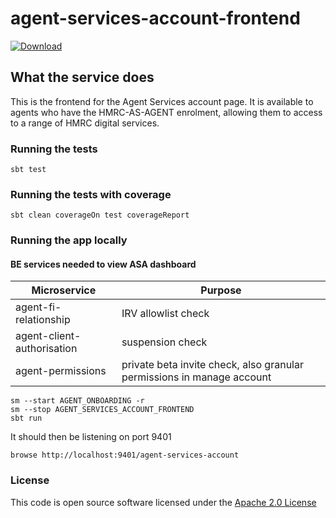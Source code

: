 # agent-services-account-frontend

[ ![Download](https://api.bintray.com/packages/hmrc/releases/agent-services-account-frontend/images/download.svg) ](https://bintray.com/hmrc/releases/agent-services-account-frontend/_latestVersion)
## What the service does

This is the frontend for the Agent Services account page. It is available to agents who have the HMRC-AS-AGENT enrolment, 
allowing them to access to a range of HMRC digital services.

### Running the tests

    sbt test

### Running the tests with coverage

    sbt clean coverageOn test coverageReport

### Running the app locally


#### BE services needed to view ASA dashboard

| **Microservice** | **Purpose**  | 
|------------------|--------------|
| agent-fi-relationship   | IRV allowlist check   | 
| agent-client-authorisation  | suspension check        | 
| agent-permissions  | private beta invite check, also granular permissions in manage account         | 

    sm --start AGENT_ONBOARDING -r
    sm --stop AGENT_SERVICES_ACCOUNT_FRONTEND
    sbt run

It should then be listening on port 9401

    browse http://localhost:9401/agent-services-account

### License

This code is open source software licensed under the [Apache 2.0 License]("http://www.apache.org/licenses/LICENSE-2.0.html")
 
